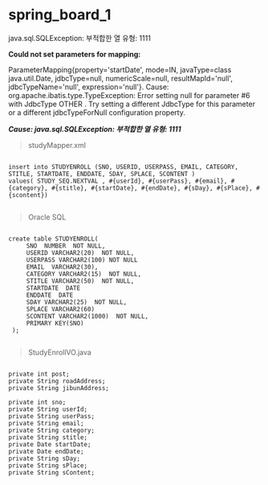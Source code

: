 # spring_board_1

java.sql.SQLException: 부적합한 열 유형: 1111

__Could not set parameters for mapping:__ 

ParameterMapping{property='startDate', mode=IN, javaType=class java.util.Date, jdbcType=null, numericScale=null, resultMapId='null', jdbcTypeName='null', expression='null'}. 
Cause: org.apache.ibatis.type.TypeException: Error setting null for parameter #6 with JdbcType OTHER . 
Try setting a different JdbcType for this parameter or a different jdbcTypeForNull configuration property. 

_**Cause: java.sql.SQLException: 부적합한 열 유형: 1111**_


>studyMapper.xml
<pre><code>
insert into STUDYENROLL (SNO, USERID, USERPASS, EMAIL, CATEGORY, STITLE, STARTDATE, ENDDATE, SDAY, SPLACE, SCONTENT )
values( STUDY_SEQ.NEXTVAL , #{userId}, #{userPass}, #{email}, #{category}, #{stitle}, #{startDate}, #{endDate}, #{sDay}, #{sPlace}, #{scontent})

</code></pre>

>Oracle SQL
<pre><code>
create table STUDYENROLL( 
     SNO  NUMBER  NOT NULL,
     USERID VARCHAR2(20)  NOT NULL,
     USERPASS VARCHAR2(100) NOT NULL 
     EMAIL  VARCHAR2(30),			          
     CATEGORY VARCHAR2(15)  NOT NULL, 
     STITLE VARCHAR2(50)  NOT NULL, 
     STARTDATE  DATE
     ENDDATE  DATE
     SDAY VARCHAR2(25)  NOT NULL, 
     SPLACE VARCHAR2(60)			          
     SCONTENT VARCHAR2(1000)  NOT NULL,
     PRIMARY KEY(SNO)
 );
 
</code></pre>

>StudyEnrollVO.java

<pre><code>  
private int post;
private String roadAddress;
private String jibunAddress;
	
private int sno;
private String userId;
private String userPass;
private String email;
private String category;
private String stitle;
private Date startDate;
private Date endDate;
private String sDay;
private String sPlace;
private String sContent;

</code></pre>
